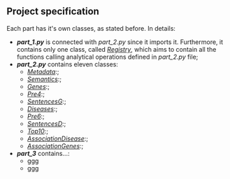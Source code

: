 ## Project specification
Each part has it's own classes, as stated before. In details:
- ***part_1.py*** is connected with *part_2.py* since it imports it. Furthermore, it contains only one class, called <ins>*Registry*</ins>, which aims to contain all the functions calling analytical operations defined in *part_2.py* file;
- ***part_2.py*** contains eleven classes:
  * <ins>*Metadata*</ins>:;
  * <ins>*Semantics*</ins>:;
  * <ins>*Genes*</ins>:;
  * <ins>*Pre4*</ins>:;
  * <ins>*SentencesG*</ins>:;
  * <ins>*Diseases*</ins>:;
  * <ins>*Pre6*</ins>:;
  * <ins>*SentencesD*</ins>:;
  * <ins>*Top10*</ins>:;
  * <ins>*AssociationDisease*</ins>:;
  * <ins>*AssociationGenes*</ins>:;
- ***part_3*** contains...:
  * ggg
  * ggg

